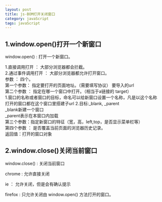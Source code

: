 ```yaml
---
layout: post
title: js-BOM打开关闭窗口
category: javaScript
tags: javaScript
---
```


## 1.window.open()打开一个新窗口

window.open() :  打开一个新窗口。     

1.直接调用打开 ： 大部分浏览器都会拦截。      
2.通过事件调用打开 ： 大部分浏览器都允许打开窗口。     
    参数 ： 四个。      
    第一个参数： 指定要打开的页面地址。（需要填写协议）    要导入的url       
    第二个参数 ： 指定在哪一个窗口中打开。（相当于a链接的 target）        
        1.窗口的名称或者窗口的目标，命名可以给新窗口设置一个名称，凡是以这个名称打开的窗口都在这个窗口里搭建子url     2.目标:_blank, _parent          
        _blank新建一个窗口       
        _parent表示在本窗口内加载      
    第三个参数：指定新窗口的特征（宽，高，left,top，是否显示菜单栏等）         
    第四个参数 ： 是否覆盖当前页面的浏览器历史记录。       
    返回值：打开的窗口对象


## 2.window.close()关闭当前窗口

window.close() : 关闭当前窗口

  chrome : 允许直接关闭
  
  ie ： 允许关闭，但是会有确认提示
  
  firefox : 只允许关闭由 window.open() 方法打开的窗口。






























